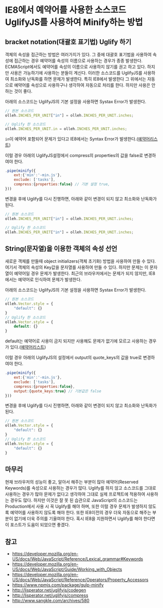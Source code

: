 # IE8에서 예약어를 사용한 소스코드 UglifyJS를 사용하여 Minify하는 방법

## bracket notation(대괄호 표기법) Uglify 하기

객체의 속성을 접근하는 방법은 여러가지가 있다. 그 중에 대괄호 표기법을 사용하여 속성에 접근하는 경우 예약어를 속성의 이름으로 사용하는 경우가 종종 발생한다.
ECMAScript에서도 예약어를 속성의 이름으로 사용하지 않기를 권고 하고 있다. 하지만 사용은 가능하기에 사용하는 분들이 계신다.
이러한 소스코드를 UglifyJS를 사용하여 최소화와 난독화를 하면 문제가 발생한다. 특히 IE8에서 발생한다
그 위에서는 자동으로 예약어를 속성으로 사용하구나 생각하여 자동으로 처리를 한다. 하지만 사용은 안하는 것이 좋다.

아래의 소스코드는 UglifyJS의 기본 설정을 사용하면 Systax Error가 발생한다.

``` javascript
// 원본 소스코드
olleh.INCHES_PER_UNIT["in"] = olleh.INCHES_PER_UNIT.inches;

// Uglify 한 소스코드
olleh.INCHES_PER_UNIT.in = olleh.INCHES_PER_UNIT.inches;

```

`in`이 예약어 포함되어 문제가 있다고 IE8에서는 Syntax Error가 발생한다.([예약어리스트](https://developer.mozilla.org/en-US/docs/Web/JavaScript/Reference/Lexical_grammar#Keywords))


이럴 경우 아래의 UglifyJS설정에서 compress의 properties의 값을 false로 변경하여야 한다.

``` javascript
.pipe(minify({
    ext:{'min':'-min.js'},
    exclude: ['tasks'],
    compress:{properties:false} // 기본 설정 true,
}))
```

변경을 후에 Uglify를 다시 진행하면, 아래와 같이 변경이 되지 않고 최소화와 난독화가 된다.

``` javascript
// 원본 소스코드
olleh.INCHES_PER_UNIT["in"] = olleh.INCHES_PER_UNIT.inches;

// Uglify 한 소스코드
olleh.INCHES_PER_UNIT["in"] = olleh.INCHES_PER_UNIT.inches;

```

## String(문자열)을 이용한 객체의 속성 선언

새로운 객체를 만들때 object initializers(객체 초기화) 방법을 사용하여 만들 수 있다. 여기서 객체의 속성의 Key값을 문자열를 사용하여 만들 수 있다.
하지만 문제는 이 문자열이 예약어일 경우 문제가 발생한다. 최근의 브라우저에서는 문제가 되지 않지만, IE8에서는 예약어로 인식하여 문제가 발생한다.

아래의 소스코드는 UglifyJS의 기본 설정을 사용하면 Systax Error가 발생한다.

``` javascript
// 원본 소스코드
olleh.Vector.style = {
    "default": {}
}
// Uglify 한 소스코드
olleh.Vector.style = {
    default: {}
}
```

default는 예약어로 사용이 금지 되지만 사용해도 문제가 없기에 모르고 사용하는 경우가 있다.([예약어리스트](https://developer.mozilla.org/en-US/docs/Web/JavaScript/Reference/Lexical_grammar#Keywords))

이럴 경우 아래의 UglifyJS의 설정에서 output의 quote_keys의 값을 true로 변경하여야 한다.

``` javascript
.pipe(minify({
    ext:{'min':'-min.js'},
    exclude: ['tasks'],
    compress:{properties:false},
    output:{quote_keys:true} // 기본값은 false
}))
```

변경을 후에 Uglify를 다시 진행하면, 아래와 같이 변경이 되지 않고 최소화와 난독화가 된다.

``` javascript
// 원본 소스코드
olleh.Vector.style = {
    "default": {}
}
// Uglify 한 소스코드
olleh.Vector.style = {
    "default": {}
}
```

## 마무리

현재 브라우저의 성능이 좋고, 알아서 해주는 부분이 많아 예약어(Reserved Keywords)를 속성으로 사용하는 경우가 많다. Uglify를 하지 않고 소스코드를 그대로 사용하는 경우가 많아 문제가 없다고 생각하여 그대로
실제 프로젝트에 적용하여 사용하는 경우도 많다. 하지만 이것은 잘 못 된 습관으로 JavaScript의 소스코드는 Production에서 사용 시 꼭 Uglify를 해야 하며, 또한 이럴 경우 문제가 발생하지 않도록 예약어를 사용하지 않도록 해야 한다. 또한 IE8이전의 경우 더욱 자동으로 해주는 부분이 없기에 더욱 주의를 기울여야 한다. 혹시 IE8을 지원하면서 Uglify를 해야 한다면 이 포스트가 도움이 되었으면 좋겠다.

## 참고
* https://developer.mozilla.org/en-US/docs/Web/JavaScript/Reference/Lexical_grammar#Keywords
* https://developer.mozilla.org/en-US/docs/Web/JavaScript/Guide/Working_with_Objects
* https://developer.mozilla.org/en-US/docs/Web/JavaScript/Reference/Operators/Property_Accessors
* https://www.npmjs.com/package/gulp-minify
* http://lisperator.net/uglifyjs/codegen
* http://lisperator.net/uglifyjs/compress
* http://www.sangkle.com/archives/580